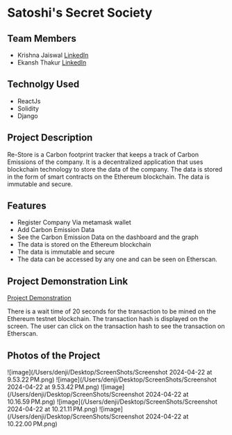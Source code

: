 # Satoshi's Secret Society
## Team Members
- Krishna Jaiswal [LinkedIn](https://www.linkedin.com/in/krishnajaiswal24/)
- Ekansh Thakur [LinkedIn](https://www.linkedin.com/in/ekanshthakur/)


## Technolgy Used
- ReactJs
- Solidity
- Django

## Project Description

Re-Store is a Carbon footprint tracker that keeps a track of Carbon Emissions of the company. It is a decentralized 
application that uses blockchain technology to store the data of the company. The data is stored in the form of smart contracts on the Ethereum blockchain. The data is immutable and secure.

## Features
- Register Company Via metamask wallet
- Add Carbon Emission Data
- See the Carbon Emission Data on the dashboard and the graph
- The data is stored on the Ethereum blockchain
- The data is immutable and secure
- The data can be accessed by any one and can be seen on Etherscan.


## Project Demonstration Link

[Project Demonstration](https://drive.google.com/file/d/1dswvM81ktf-rBASttwjE-BPM2bdbcfe5/view?usp=sharing)

There is a wait time of 20 seconds for the transaction to be mined on the Ethereum testnet blockchain. The transaction 
hash 
is displayed on the screen. The user can click on the transaction hash to see the transaction on Etherscan.

## Photos of the Project

![image](/Users/denji/Desktop/ScreenShots/Screenshot 2024-04-22 at 9.53.22 PM.png)
![image](/Users/denji/Desktop/ScreenShots/Screenshot 2024-04-22 at 9.53.42 PM.png)
![image](/Users/denji/Desktop/ScreenShots/Screenshot 2024-04-22 at 10.16.59 PM.png)
![image](/Users/denji/Desktop/ScreenShots/Screenshot 2024-04-22 at 10.21.11 PM.png)
![image](/Users/denji/Desktop/ScreenShots/Screenshot 2024-04-22 at 10.22.00 PM.png)